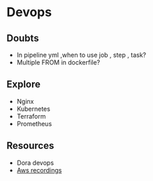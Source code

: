 # Devops

## Doubts

- In pipeline yml ,when to use job , step , task?
- Multiple FROM in dockerfile?

## Explore
- Nginx
- Kubernetes
- Terraform
- Prometheus


## Resources
- Dora devops
- [Aws recordings](https://summits-india.virtual.awsevents.com/channel/t/340083842)
